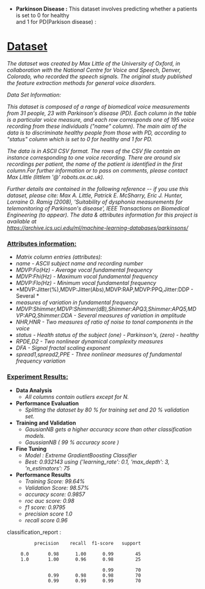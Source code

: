 * **Parkinson Disease :** This dataset involves predicting whether a patients is  set to 0 for healthy<br> and 1 for PD(Parkison disease) :


# [Dataset]()
   *The dataset was created by Max Little of the University of Oxford, in 
collaboration with the National Centre for Voice and Speech, Denver, 
Colorado, who recorded the speech signals. The original study published the 
feature extraction methods for general voice disorders.*

  *Data Set Information:*

*This dataset is composed of a range of biomedical voice measurements from 
31 people, 23 with Parkinson's disease (PD). Each column in the table is a 
particular voice measure, and each row corresponds one of 195 voice 
recording from these individuals ("name" column). The main aim of the data 
is to discriminate healthy people from those with PD, according to "status" 
column which is set to 0 for healthy and 1 for PD.*

*The data is in ASCII CSV format. The rows of the CSV file contain an 
instance corresponding to one voice recording. There are around six 
recordings per patient, the name of the patient is identified in the first 
column.For further information or to pass on comments, please contact Max 
Little (littlem '@' robots.ox.ac.uk).*

*Further details are contained in the following reference -- if you use this 
dataset, please cite:
Max A. Little, Patrick E. McSharry, Eric J. Hunter, Lorraine O. Ramig (2008), 
'Suitability of dysphonia measurements for telemonitoring of Parkinson's disease', 
IEEE Transactions on Biomedical Engineering (to appear).*
*The data & attributes information for this project is available at<br> https://archive.ics.uci.edu/ml/machine-learning-databases/parkinsons/*




### [Attributes information:]()
   * *Matrix column entries (attributes):*
   * *name - ASCII subject name and recording number*
   * *MDVP:Fo(Hz) - Average vocal fundamental frequency*
   * *MDVP:Fhi(Hz) - Maximum vocal fundamental frequency*
   * *MDVP:Flo(Hz) - Minimum vocal fundamental frequency*
   * *MDVP:Jitter(%),MDVP:Jitter(Abs),MDVP:RAP,MDVP:PPQ,Jitter:DDP - Several *
   * *measures of variation in fundamental frequency*
   * *MDVP:Shimmer,MDVP:Shimmer(dB),Shimmer:APQ3,Shimmer:APQ5,MDVP:APQ,Shimmer:DDA - Several measures of variation in amplitude*
   * *NHR,HNR - Two measures of ratio of noise to tonal components in the voice*
   * *status - Health status of the subject (one) - Parkinson's, (zero) - healthy*
   * *RPDE,D2 - Two nonlinear dynamical complexity measures*
   * *DFA - Signal fractal scaling exponent*
   * *spread1,spread2,PPE - Three nonlinear measures of fundamental frequency variation* 
   

### [Experiment Results:]()
* **Data Analysis**
    * *All columns contain outliers except for N.*
 * **Performance Evaluation**
    * *Splitting the dataset by 80 % for training set and 20 % validation set.*
 * **Training and Validation**
    * *GausianNB gets a higher accuracy score than other classification models.*
    * *GaussianNB ( 99 % accuracy score )*
 * **Fine Tuning**
    * *Model : Extreme GradientBoosting Classifier*
    * *Best: 0.932143 using {'learning_rate': 0.1, 'max_depth': 3, 'n_estimators': 75*
 * **Performance Results**
    * *Training Score: 99.64%*
    * *Validation Score: 98.57%*
    * *accuracy score: 0.9857*
    * *roc auc score: 0.98*
    * *f1 score: 0.9795*
    * *precision score 1.0*
    * *recall score 0.96*

 classification_report :

              precision    recall  f1-score   support

         0.0       0.98      1.00      0.99        45
         1.0       1.00      0.96      0.98        25

                                       0.99        70
                   0.99      0.98      0.98        70
                   0.99      0.99      0.99        70







